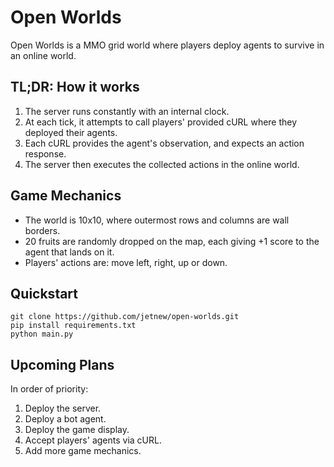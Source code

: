 # Open Worlds

Open Worlds is a MMO grid world where players deploy agents to survive in an online world.

## TL;DR: How it works
1. The server runs constantly with an internal clock.
2. At each tick, it attempts to call players' provided cURL where they deployed their agents.
3. Each cURL provides the agent's observation, and expects an action response.
4. The server then executes the collected actions in the online world.

## Game Mechanics
* The world is 10x10, where outermost rows and columns are wall borders.
* 20 fruits are randomly dropped on the map, each giving +1 score to the agent that lands on it.
* Players' actions are: move left, right, up or down.

## Quickstart
```
git clone https://github.com/jetnew/open-worlds.git
pip install requirements.txt
python main.py
```

## Upcoming Plans
In order of priority:
1. Deploy the server.
2. Deploy a bot agent.
3. Deploy the game display.
4. Accept players' agents via cURL.
5. Add more game mechanics.